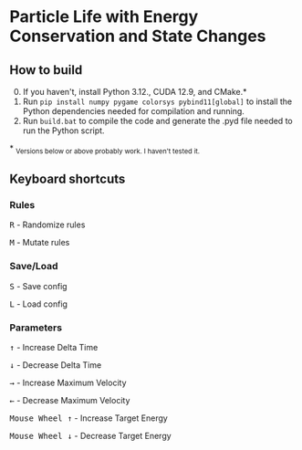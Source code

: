 # Particle Life with Energy Conservation and State Changes

## How to build

0. If you haven't, install Python 3.12., CUDA 12.9, and CMake.\*
1. Run `pip install numpy pygame colorsys pybind11[global]` to install the Python dependencies needed for compilation and running.
2. Run `build.bat` to compile the code and generate the .pyd file needed to run the Python script.

\* <sub>Versions below or above probably work. I haven't tested it.</sub>

## Keyboard shortcuts

### Rules
<kbd>R</kbd> - Randomize rules

<kbd>M</kbd> - Mutate rules

### Save/Load
<kbd>S</kbd> - Save config

<kbd>L</kbd> - Load config

### Parameters
<kbd>↑</kbd> - Increase Delta Time

<kbd>↓</kbd> - Decrease Delta Time

<kbd>→</kbd> - Increase Maximum Velocity

<kbd>←</kbd> - Decrease Maximum Velocity

<kbd>Mouse Wheel ↑</kbd> - Increase Target Energy

<kbd>Mouse Wheel ↓</kbd> - Decrease Target Energy
